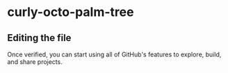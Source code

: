 # curly-octo-palm-tree
## Editing the file
Once verified, you can start using all of GitHub's features to explore, build, and share projects.
